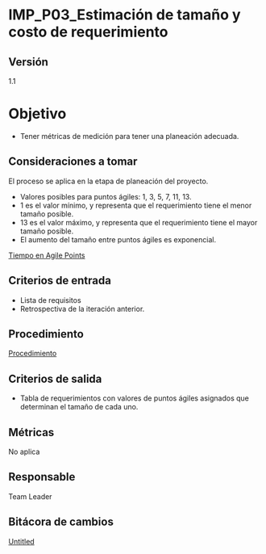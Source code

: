 # IMP_P03_Estimación de tamaño y costo de requerimiento

## Versión

1.1

# Objetivo

- Tener métricas de medición para tener una planeación adecuada.

## **Consideraciones a tomar**

El proceso se aplica en la etapa de planeación del proyecto.

- Valores posibles para puntos ágiles: 1, 3, 5, 7, 11, 13.
- 1 es el valor mínimo, y representa que el requerimiento tiene el menor tamaño posible.
- 13 es el valor máximo, y representa que el requerimiento tiene el mayor tamaño posible.
- El aumento del tamaño entre puntos ágiles es exponencial.

[Tiempo en Agile Points](IMP_P03_Estimacio%CC%81n%20de%20taman%CC%83o%20y%20costo%20de%20requerim%20f26c404232d041059bb70ad943b1cd6a/Tiempo%20en%20Agile%20Points%20336d4d3dfbd847dea185673217460f20.csv)

## **Criterios de entrada**

- Lista de requisitos
- Retrospectiva de la iteración anterior.

## **Procedimiento**

[Procedimiento](IMP_P03_Estimacio%CC%81n%20de%20taman%CC%83o%20y%20costo%20de%20requerim%20f26c404232d041059bb70ad943b1cd6a/Procedimiento%2035353dd463744a2c93a47914194f4e08.csv)

## **Criterios de salida**

- Tabla de requerimientos con valores de puntos ágiles asignados que determinan el tamaño de cada uno.

## **Métricas**

No aplica

## **Responsable**

Team Leader 

## Bitácora de cambios

[Untitled](IMP_P03_Estimacio%CC%81n%20de%20taman%CC%83o%20y%20costo%20de%20requerim%20f26c404232d041059bb70ad943b1cd6a/Untitled%20Database%20fb1451062686407f8c26cf3607419dee.csv)